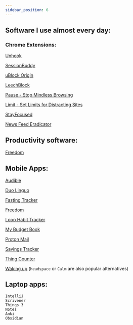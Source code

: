 ```yaml
---
sidebar_position: 6
---
```


## Software I use almost every day:

### Chrome Extensions:

[Unhook](https://chrome.google.com/webstore/detail/unhook-remove-youtube-rec/khncfooichmfjbepaaaebmommgaepoid?hl=en)

[SessionBuddy](https://chrome.google.com/webstore/detail/session-buddy/edacconmaakjimmfgnblocblbcdcpbko?hl=en)

[uBlock Origin](https://chrome.google.com/webstore/detail/ublock-origin/cjpalhdlnbpafiamejdnhcphjbkeiagm?hl=en)

[LeechBlock](https://chrome.google.com/webstore/detail/leechblock-ng/blaaajhemilngeeffpbfkdjjoefldkok)

[Pause - Stop Mindless Browsing](https://chrome.google.com/webstore/detail/pause-stop-mindless-brows/ljfdccdjpfjpfjbpdiihanpodilolofh)

[Limit - Set Limits for Distracting Sites](https://chrome.google.com/webstore/detail/limit-set-limits-for-dist/blcdfhbibkkjpfdddnmnmhfgjlicebba)

[StayFocused](https://chrome.google.com/webstore/detail/stayfocusd/laankejkbhbdhmipfmgcngdelahlfoji?hl=en-GB)

[News Feed Eradicator](https://chrome.google.com/webstore/detail/news-feed-eradicator/fjcldmjmjhkklehbacihaiopjklihlgg?hl=en)


## Productivity software:

[Freedom](https://freedom.to/dashboard)

## Mobile Apps:

[Audible](https://www.audible.com/)

[Duo Linguo](https://www.duolingo.com/)

[Fasting Tracker](https://play.google.com/store/apps/details?id=bodyfast.zero.fastingtracker.weightloss&hl=en_GB&gl=US)

[Freedom](https://freedom.to/dashboard)

[Loop Habit Tracker](https://play.google.com/store/apps/details?id=org.isoron.uhabits&hl=en_GB&gl=US)

[My Budget Book](https://play.google.com/store/apps/details?id=com.onetwoapps.mh&hl=en_GB&gl=US)

[Proton Mail](https://proton.me/mail)

[Savings Tracker](https://play.google.com/store/apps/details?id=com.longnguyen.savingstracker&hl=en_GB&gl=US)

[Thing Counter](https://play.google.com/store/apps/details?id=de.sleak.thingcounter&hl=en_GB&gl=US)

[Waking up](https://www.wakingup.com/)
(`headspace` or `Calm` are also popular alternatives)

## Laptop apps:

```
IntelliJ
Scrivener
Things 3
Notes
Anki
Obsidian
```